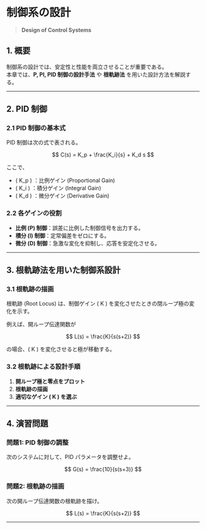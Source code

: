 

# 制御系の設計
> **Design of Control Systems**

## **1. 概要**
制御系の設計では、安定性と性能を両立させることが重要である。  
本章では、**P, PI, PID 制御の設計手法** や **根軌跡法** を用いた設計方法を解説する。

---

## **2. PID 制御**
### **2.1 PID 制御の基本式**
PID 制御は次の式で表される。

$$
C(s) = K_p + \frac{K_i}{s} + K_d s
$$

ここで、
- \( K_p \) ：比例ゲイン (Proportional Gain)
- \( K_i \) ：積分ゲイン (Integral Gain)
- \( K_d \) ：微分ゲイン (Derivative Gain)

### **2.2 各ゲインの役割**
- **比例 (P) 制御**：誤差に比例した制御信号を出力する。
- **積分 (I) 制御**：定常偏差をゼロにする。
- **微分 (D) 制御**：急激な変化を抑制し、応答を安定化させる。

---

## **3. 根軌跡法を用いた制御系設計**
### **3.1 根軌跡の描画**
根軌跡 (Root Locus) は、制御ゲイン \( K \) を変化させたときの閉ループ極の変化を示す。

例えば、開ループ伝達関数が

$$
L(s) = \frac{K}{s(s+2)}
$$

の場合、\( K \) を変化させると極が移動する。

### **3.2 根軌跡による設計手順**
1. **開ループ極と零点をプロット**
2. **根軌跡の描画**
3. **適切なゲイン \( K \) を選ぶ**

---

## **4. 演習問題**
### **問題1: PID 制御の調整**
次のシステムに対して、PID パラメータを調整せよ。

$$
G(s) = \frac{10}{s(s+3)}
$$

### **問題2: 根軌跡の描画**
次の開ループ伝達関数の根軌跡を描け。

$$
L(s) = \frac{K}{s(s+2)}
$$

---


